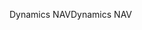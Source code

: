 <span data-ttu-id="a57d3-101">Dynamics NAV</span><span class="sxs-lookup"><span data-stu-id="a57d3-101">Dynamics NAV</span></span>
